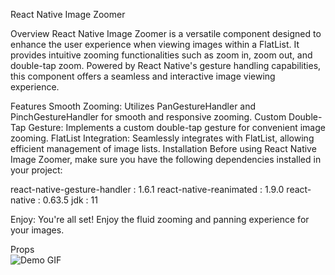 React Native Image Zoomer

Overview
React Native Image Zoomer is a versatile component designed to enhance the user experience when viewing images within a FlatList. It provides intuitive zooming functionalities such as zoom in, zoom out, and double-tap zoom. Powered by React Native's gesture handling capabilities, this component offers a seamless and interactive image viewing experience.

Features
Smooth Zooming: Utilizes PanGestureHandler and PinchGestureHandler for smooth and responsive zooming.
Custom Double-Tap Gesture: Implements a custom double-tap gesture for convenient image zooming.
FlatList Integration: Seamlessly integrates with FlatList, allowing efficient management of image lists.
Installation
Before using React Native Image Zoomer, make sure you have the following dependencies installed in your project:

react-native-gesture-handler : 1.6.1
react-native-reanimated : 1.9.0
react-native : 0.63.5
jdk : 11

Enjoy: You're all set! Enjoy the fluid zooming and panning experience for your images.

Props
</br>
![Demo GIF](./assets//gesturehandler.gif)
